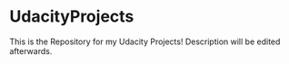 # UdacityProjects
This is the Repository for my Udacity Projects! Description will be edited afterwards.
